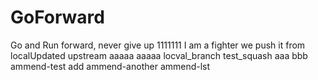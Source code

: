 # GoForward
Go and Run forward, never give up
1111111
I am a fighter
we push it from localUpdated upstream
aaaaa
aaaaa
locval_branch
test_squash
aaa
bbb
ammend-test
add
ammend-another
ammend-lst

